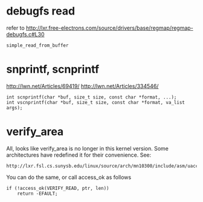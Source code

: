 # debugfs read
refer to
http://lxr.free-electrons.com/source/drivers/base/regmap/regmap-debugfs.c#L30

    simple_read_from_buffer

# snprintf, scnprintf
http://lwn.net/Articles/69419/
http://lwn.net/Articles/334546/

    int scnprintf(char *buf, size_t size, const char *format, ...);
    int vscnprintf(char *buf, size_t size, const char *format, va_list args);

# verify_area
All, looks like verify_area is no longer in this kernel version.  Some
architectures have redefined it for their convenience.  See:

    http://lxr.fsl.cs.sunysb.edu/linux/source/arch/mn10300/include/asm/uaccess.h#L75

You can do the same, or call access_ok as follows

    if (!access_ok(VERIFY_READ, ptr, len))
        return -EFAULT;
